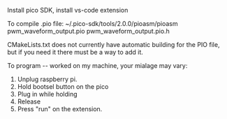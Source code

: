 Install pico SDK, install vs-code extension

To compile .pio file:
~/.pico-sdk/tools/2.0.0/pioasm/pioasm pwm_waveform_output.pio pwm_waveform_output.pio.h

CMakeLists.txt does not currently have automatic building for the PIO file, but if you need it there must be a way to add it.

To program -- worked on my machine, your mialage may vary:
1) Unplug raspberry pi.
2) Hold bootsel button on the pico
3) Plug in while holding
4) Release
5) Press "run" on the extension.

